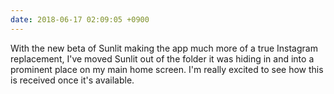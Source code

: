 ```yaml
---
date: 2018-06-17 02:09:05 +0900
---
```

With the new beta of Sunlit making the app much more of a true Instagram replacement, I've moved Sunlit out of the folder it was hiding in and into a prominent place on my main home screen. I'm really excited to see how this is received once it's available.
